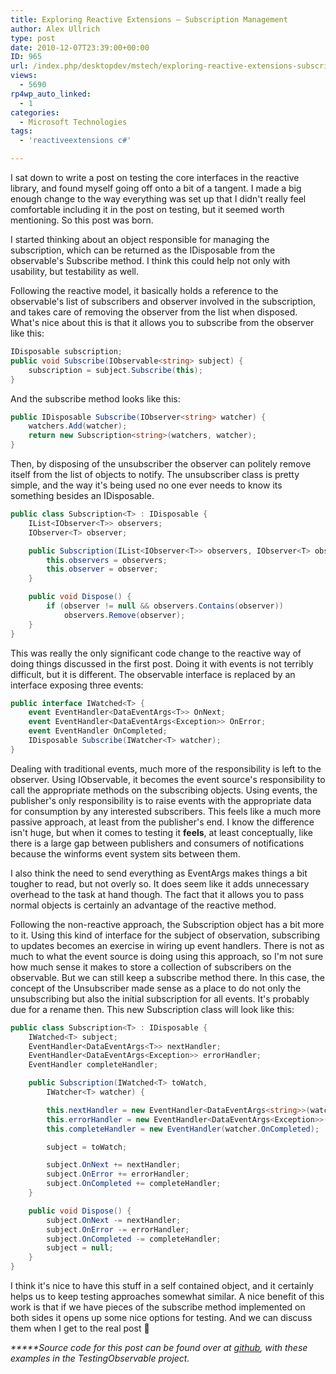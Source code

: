 ```yaml
---
title: Exploring Reactive Extensions – Subscription Management
author: Alex Ullrich
type: post
date: 2010-12-07T23:39:00+00:00
ID: 965
url: /index.php/desktopdev/mstech/exploring-reactive-extensions-subscripti/
views:
  - 5690
rp4wp_auto_linked:
  - 1
categories:
  - Microsoft Technologies
tags:
  - 'reactiveextensions c#'

---
```

I sat down to write a post on testing the core interfaces in the reactive library, and found myself going off onto a bit of a tangent. I made a big enough change to the way everything was set up that I didn't really feel comfortable including it in the post on testing, but it seemed worth mentioning. So this post was born. 

I started thinking about an object responsible for managing the subscription, which can be returned as the IDisposable from the observable's Subscribe method. I think this could help not only with usability, but testability as well.

Following the reactive model, it basically holds a reference to the observable's list of subscribers and observer involved in the subscription, and takes care of removing the observer from the list when disposed. What's nice about this is that it allows you to subscribe from the observer like this:

```csharp
IDisposable subscription;
public void Subscribe(IObservable<string> subject) {
	subscription = subject.Subscribe(this);
}
```

And the subscribe method looks like this:

```csharp
public IDisposable Subscribe(IObserver<string> watcher) {
	watchers.Add(watcher);
	return new Subscription<string>(watchers, watcher);
}
```

Then, by disposing of the unsubscriber the observer can politely remove itself from the list of objects to notify. The unsubscriber class is pretty simple, and the way it's being used no one ever needs to know its something besides an IDisposable. 

```csharp
public class Subscription<T> : IDisposable {
	IList<IObserver<T>> observers;
	IObserver<T> observer;

	public Subscription(IList<IObserver<T>> observers, IObserver<T> observer) {
		this.observers = observers;
		this.observer = observer;
	}

	public void Dispose() {
		if (observer != null && observers.Contains(observer))
			observers.Remove(observer);
	}
}
```

This was really the only significant code change to the reactive way of doing things discussed in the first post. Doing it with events is not terribly difficult, but it is different. The observable interface is replaced by an interface exposing three events:

```csharp
public interface IWatched<T> {
	event EventHandler<DataEventArgs<T>> OnNext;
	event EventHandler<DataEventArgs<Exception>> OnError;
	event EventHandler OnCompleted;
	IDisposable Subscribe(IWatcher<T> watcher);
}
```

Dealing with traditional events, much more of the responsibility is left to the observer. Using IObservable, it becomes the event source's responsibility to call the appropriate methods on the subscribing objects. Using events, the publisher's only responsibility is to raise events with the appropriate data for consumption by any interested subscribers. This feels like a much more passive approach, at least from the publisher's end. I know the difference isn't huge, but when it comes to testing it **feels**, at least conceptually, like there is a large gap between publishers and consumers of notifications because the winforms event system sits between them. 

I also think the need to send everything as EventArgs makes things a bit tougher to read, but not overly so. It does seem like it adds unnecessary overhead to the task at hand though. The fact that it allows you to pass normal objects is certainly an advantage of the reactive method. 

Following the non-reactive approach, the Subscription object has a bit more to it. Using this kind of interface for the subject of observation, subscribing to updates becomes an exercise in wiring up event handlers. There is not as much to what the event source is doing using this approach, so I'm not sure how much sense it makes to store a collection of subscribers on the observable. But we can still keep a subscribe method there. In this case, the concept of the Unsubscriber made sense as a place to do not only the unsubscribing but also the initial subscription for all events. It's probably due for a rename then. This new Subscription class will look like this:

```csharp
public class Subscription<T> : IDisposable {
	IWatched<T> subject;
	EventHandler<DataEventArgs<T>> nextHandler;		
	EventHandler<DataEventArgs<Exception>> errorHandler;
	EventHandler completeHandler;

	public Subscription(IWatched<T> toWatch, 
		IWatcher<T> watcher) {

		this.nextHandler = new EventHandler<DataEventArgs<string>>(watcher.OnNext);
		this.errorHandler = new EventHandler<DataEventArgs<Exception>>(watcher.OnError);
		this.completeHandler = new EventHandler(watcher.OnCompleted);

		subject = toWatch;

		subject.OnNext += nextHandler;
		subject.OnError += errorHandler;
		subject.OnCompleted += completeHandler;
	}

	public void Dispose() {
		subject.OnNext -= nextHandler;
		subject.OnError -= errorHandler;
		subject.OnCompleted -= completeHandler;
		subject = null;
	}
}
```

I think it's nice to have this stuff in a self contained object, and it certainly helps us to keep testing approaches somewhat similar. A nice benefit of this work is that if we have pieces of the subscribe method implemented on both sides it opens up some nice options for testing. And we can discuss them when I get to the real post 🙂

_*****Source code for this post can be found over at [github][1], with these examples in the TestingObservable project._

 [1]: https://github.com/lessthandot/ExploringRx